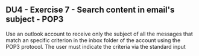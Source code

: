 ## DU4 - Exercise 7 - Search content in email's subject - POP3

Use an outlook account to receive only the subject of all the messages that match an specific criterion in the inbox folder of the account using the POP3 protocol. The user must indicate the criteria via the standard input